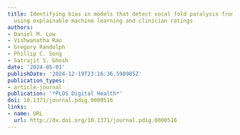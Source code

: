 ```yaml
---
title: Identifying bias in models that detect vocal fold paralysis from audio recordings
  using explainable machine learning and clinician ratings
authors:
- Daniel M. Low
- Vishwanatha Rao
- Gregory Randolph
- Phillip C. Song
- Satrajit S. Ghosh
date: '2024-05-01'
publishDate: '2024-12-19T23:16:36.598985Z'
publication_types:
- article-journal
publication: '*PLOS Digital Health*'
doi: 10.1371/journal.pdig.0000516
links:
- name: URL
  url: http://dx.doi.org/10.1371/journal.pdig.0000516
---
```


